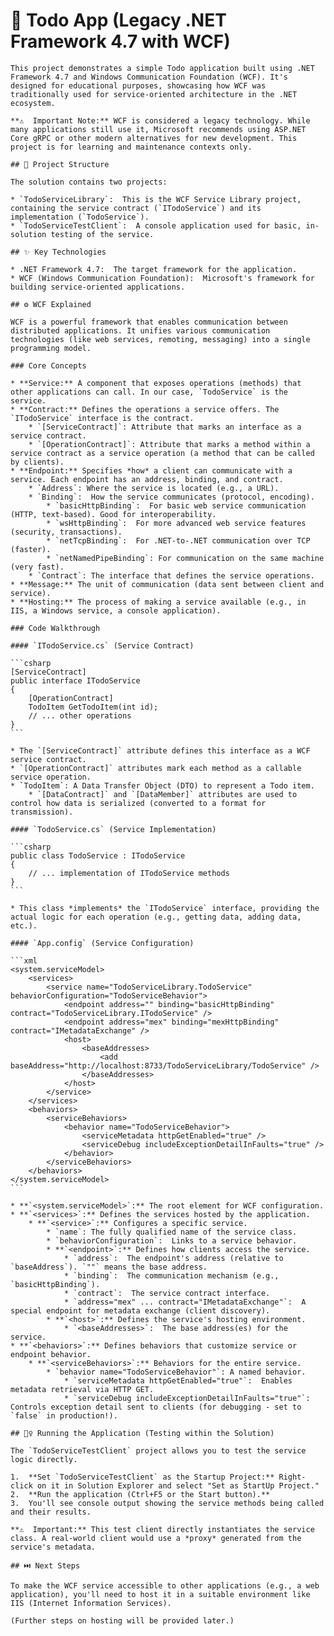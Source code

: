 # 📝 Todo App (Legacy .NET Framework 4.7 with WCF)

    This project demonstrates a simple Todo application built using .NET Framework 4.7 and Windows Communication Foundation (WCF). It's designed for educational purposes, showcasing how WCF was traditionally used for service-oriented architecture in the .NET ecosystem.

    **⚠️  Important Note:** WCF is considered a legacy technology. While many applications still use it, Microsoft recommends using ASP.NET Core gRPC or other modern alternatives for new development. This project is for learning and maintenance contexts only.

    ## 📂 Project Structure

    The solution contains two projects:

    * `TodoServiceLibrary`:  This is the WCF Service Library project, containing the service contract (`ITodoService`) and its implementation (`TodoService`).
    * `TodoServiceTestClient`:  A console application used for basic, in-solution testing of the service.

    ## ✨ Key Technologies

    * .NET Framework 4.7:  The target framework for the application.
    * WCF (Windows Communication Foundation):  Microsoft's framework for building service-oriented applications.

    ## ⚙️ WCF Explained

    WCF is a powerful framework that enables communication between distributed applications. It unifies various communication technologies (like web services, remoting, messaging) into a single programming model.

    ### Core Concepts

    * **Service:** A component that exposes operations (methods) that other applications can call. In our case, `TodoService` is the service.
    * **Contract:** Defines the operations a service offers. The `ITodoService` interface is the contract.
        * `[ServiceContract]`: Attribute that marks an interface as a service contract.
        * `[OperationContract]`: Attribute that marks a method within a service contract as a service operation (a method that can be called by clients).
    * **Endpoint:** Specifies *how* a client can communicate with a service. Each endpoint has an address, binding, and contract.
        * `Address`: Where the service is located (e.g., a URL).
        * `Binding`:  How the service communicates (protocol, encoding).
            * `basicHttpBinding`:  For basic web service communication (HTTP, text-based). Good for interoperability.
            * `wsHttpBinding`:  For more advanced web service features (security, transactions).
            * `netTcpBinding`:  For .NET-to-.NET communication over TCP (faster).
            * `netNamedPipeBinding`: For communication on the same machine (very fast).
        * `Contract`: The interface that defines the service operations.
    * **Message:** The unit of communication (data sent between client and service).
    * **Hosting:** The process of making a service available (e.g., in IIS, a Windows service, a console application).

    ### Code Walkthrough

    #### `ITodoService.cs` (Service Contract)

    ```csharp
    [ServiceContract]
    public interface ITodoService
    {
        [OperationContract]
        TodoItem GetTodoItem(int id);
        // ... other operations
    }
    ```

    * The `[ServiceContract]` attribute defines this interface as a WCF service contract.
    * `[OperationContract]` attributes mark each method as a callable service operation.
    * `TodoItem`: A Data Transfer Object (DTO) to represent a Todo item.
        * `[DataContract]` and `[DataMember]` attributes are used to control how data is serialized (converted to a format for transmission).

    #### `TodoService.cs` (Service Implementation)

    ```csharp
    public class TodoService : ITodoService
    {
        // ... implementation of ITodoService methods
    }
    ```

    * This class *implements* the `ITodoService` interface, providing the actual logic for each operation (e.g., getting data, adding data, etc.).

    #### `App.config` (Service Configuration)

    ```xml
    <system.serviceModel>
        <services>
            <service name="TodoServiceLibrary.TodoService" behaviorConfiguration="TodoServiceBehavior">
                <endpoint address="" binding="basicHttpBinding" contract="TodoServiceLibrary.ITodoService" />
                <endpoint address="mex" binding="mexHttpBinding" contract="IMetadataExchange" />
                <host>
                    <baseAddresses>
                        <add baseAddress="http://localhost:8733/TodoServiceLibrary/TodoService" />
                    </baseAddresses>
                </host>
            </service>
        </services>
        <behaviors>
            <serviceBehaviors>
                <behavior name="TodoServiceBehavior">
                    <serviceMetadata httpGetEnabled="true" />
                    <serviceDebug includeExceptionDetailInFaults="true" />
                </behavior>
            </serviceBehaviors>
        </behaviors>
    </system.serviceModel>
    ```

    * **`<system.serviceModel>`:** The root element for WCF configuration.
    * **`<services>`:** Defines the services hosted by the application.
        * **`<service>`:** Configures a specific service.
            * `name`: The fully qualified name of the service class.
            * `behaviorConfiguration`:  Links to a service behavior.
            * **`<endpoint>`:** Defines how clients access the service.
                * `address`:  The endpoint's address (relative to `baseAddress`). `""` means the base address.
                * `binding`:  The communication mechanism (e.g., `basicHttpBinding`).
                * `contract`:  The service contract interface.
                * `address="mex" ... contract="IMetadataExchange"`:  A special endpoint for metadata exchange (client discovery).
            * **`<host>`:** Defines the service's hosting environment.
                * `<baseAddresses>`:  The base address(es) for the service.
    * **`<behaviors>`:** Defines behaviors that customize service or endpoint behavior.
        * **`<serviceBehaviors>`:** Behaviors for the entire service.
            * `behavior name="TodoServiceBehavior"`: A named behavior.
                * `serviceMetadata httpGetEnabled="true"`:  Enables metadata retrieval via HTTP GET.
                * `serviceDebug includeExceptionDetailInFaults="true"`:  Controls exception detail sent to clients (for debugging - set to `false` in production!).

    ## 🏃‍♀️ Running the Application (Testing within the Solution)

    The `TodoServiceTestClient` project allows you to test the service logic directly.

    1.  **Set `TodoServiceTestClient` as the Startup Project:** Right-click on it in Solution Explorer and select "Set as StartUp Project."
    2.  **Run the application (Ctrl+F5 or the Start button).**
    3.  You'll see console output showing the service methods being called and their results.

    **⚠️  Important:** This test client directly instantiates the service class. A real-world client would use a *proxy* generated from the service's metadata.

    ## ⏭️ Next Steps

    To make the WCF service accessible to other applications (e.g., a web application), you'll need to host it in a suitable environment like IIS (Internet Information Services).

    (Further steps on hosting will be provided later.)